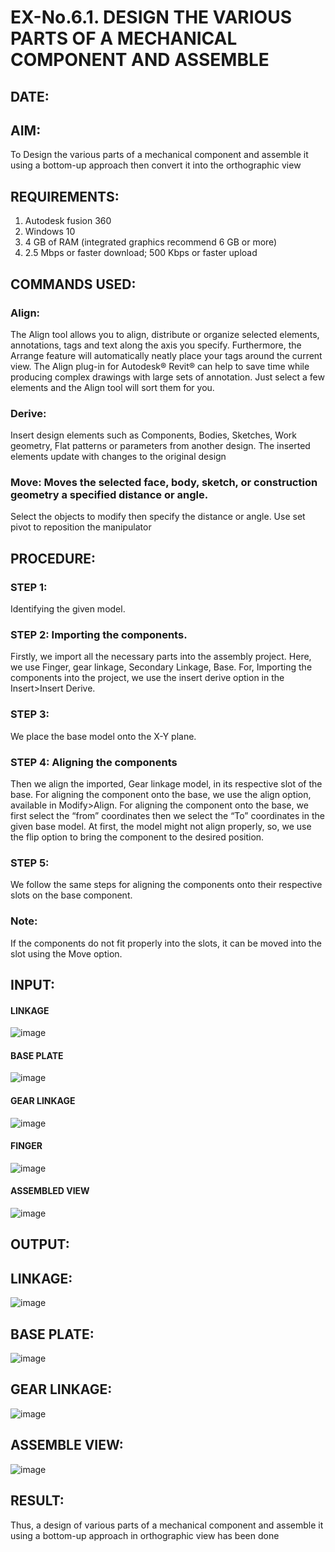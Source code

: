 # EX-No.6.1. DESIGN THE VARIOUS PARTS OF A MECHANICAL COMPONENT AND ASSEMBLE

## DATE:

## AIM: 
To Design the various parts of a mechanical component and assemble it using a bottom-up approach then convert it into the orthographic view

## REQUIREMENTS: 
1. Autodesk fusion 360
2. Windows 10
3. 4 GB of RAM (integrated graphics recommend 6 GB or more)
4. 2.5 Mbps or faster download; 500 Kbps or faster upload 

## COMMANDS USED:
### Align: 
The Align tool allows you to align, distribute or organize selected elements, annotations, tags and text along the axis you specify. Furthermore, the Arrange feature will automatically neatly place your tags around the current view.
The Align plug-in for Autodesk® Revit® can help to save time while producing complex drawings with large sets of annotation.
Just select a few elements and the Align tool will sort them for you.

### Derive:
Insert design elements such as Components, Bodies, Sketches, Work geometry, Flat patterns or parameters from another design.
The inserted elements update with changes to the original design

### Move: Moves the selected face, body, sketch, or construction geometry a specified distance or angle.
Select the objects to modify then specify the distance or angle. Use set pivot to reposition the manipulator

## PROCEDURE:
### STEP 1: 
 Identifying the given model.

### STEP 2: Importing the components.
Firstly, we import all the necessary parts into the assembly project. Here, we use Finger, gear linkage, Secondary Linkage, Base. For, Importing the components into the project, we use the insert derive option in the Insert>Insert Derive.

### STEP 3: 
We place the base model onto the X-Y plane.

### STEP 4: Aligning the components
Then we align the imported, Gear linkage model, in its respective slot of the base.
For aligning the component onto the base, we use the align option, available in Modify>Align.
For aligning the component onto the base, we first select the “from” coordinates then we select the “To” coordinates in the given base model. At first, the model might not align properly, so, we use the flip option to bring the component to the desired position.

### STEP 5: 
We follow the same steps for aligning the components onto their respective      slots on the base component.

### Note: 
If the components do not fit properly into the slots, it can be moved into the slot using the Move option.

## INPUT: 

#### LINKAGE
![image](https://user-images.githubusercontent.com/113594316/199413513-8fa5b9db-0546-49d0-ad4c-230b22984d3c.png)

#### BASE PLATE  
![image](https://user-images.githubusercontent.com/113594316/199413545-3b2fd515-6e27-4d28-9da3-c9ce20cb2a42.png)

#### GEAR LINKAGE
![image](https://user-images.githubusercontent.com/113594316/199413566-05708531-fc78-44c9-ab98-4f8a9066d318.png)

#### FINGER
![image](https://user-images.githubusercontent.com/113594316/199413594-5de9578e-5800-4e69-8c76-6a5749e31805.png)

#### ASSEMBLED VIEW
![image](https://user-images.githubusercontent.com/113594316/199413636-df0a61ce-964f-490d-9a16-e5986ebbf403.png)

## OUTPUT:
## LINKAGE:
![image](https://github.com/vthaanesh22/EX-No.6.1.-DESIGN-THE-VARIOUS-PARTS-OF-A-MECHANICAL-COMPONENT-AND-ASSEMBLE/assets/139373686/4cc9c23f-df93-4815-80f5-75b2dc7f802c)
## BASE PLATE:
![image](https://github.com/vthaanesh22/EX-No.6.1.-DESIGN-THE-VARIOUS-PARTS-OF-A-MECHANICAL-COMPONENT-AND-ASSEMBLE/assets/139373686/c76e44d2-762f-4217-85f5-c606d858b0c9)
## GEAR LINKAGE:
![image](https://github.com/vthaanesh22/EX-No.6.1.-DESIGN-THE-VARIOUS-PARTS-OF-A-MECHANICAL-COMPONENT-AND-ASSEMBLE/assets/139373686/d45571ef-5e7e-4209-b85f-e3c5f64e2b3e)
## ASSEMBLE VIEW:
![image](https://github.com/vthaanesh22/EX-No.6.1.-DESIGN-THE-VARIOUS-PARTS-OF-A-MECHANICAL-COMPONENT-AND-ASSEMBLE/assets/139373686/dd368a9e-fe9d-4e51-a1a5-5406f19bbb3e)

## RESULT:
Thus, a design of various parts of a mechanical component and assemble it using a bottom-up approach in orthographic view has been done
